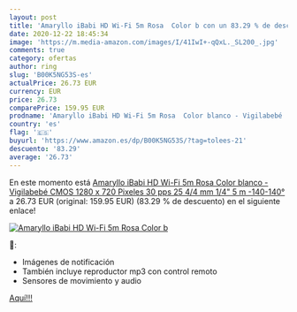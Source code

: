 ```yaml
---
layout: post
title: 'Amaryllo iBabi HD Wi-Fi 5m Rosa  Color b con un 83.29 % de descuento'
date: 2020-12-22 18:45:34
image: 'https://m.media-amazon.com/images/I/41IwI+-qQxL._SL200_.jpg'
comments: true
category: ofertas
author: ring
slug: 'B00K5NG53S-es'
actualPrice: 26.73 EUR
currency: EUR
price: 26.73
comparePrice: 159.95 EUR
prodname: 'Amaryllo iBabi HD Wi-Fi 5m Rosa  Color blanco - Vigilabebé  CMOS  1280 x 720 Pixeles  30 pps  25 4/4 mm  1/4"   5 m  -140-140° '
country: 'es'
flag: '🇪🇸'
buyurl: 'https://www.amazon.es/dp/B00K5NG53S/?tag=tolees-21'
descuento: '83.29'
average: '26.73'
---
```


En este momento está [Amaryllo iBabi HD Wi-Fi 5m Rosa  Color blanco - Vigilabebé  CMOS  1280 x 720 Pixeles  30 pps  25 4/4 mm  1/4"   5 m  -140-140° ](https://www.amazon.es/dp/B00K5NG53S/?tag=tolees-21) a 26.73 EUR (original: 159.95 EUR) (83.29 %  de descuento) en el siguiente enlace!

[![Amaryllo iBabi HD Wi-Fi 5m Rosa  Color b](https://m.media-amazon.com/images/I/41IwI+-qQxL._SL200_.jpg)](https://www.amazon.es/dp/B00K5NG53S/?tag=tolees-21)

🔎:

- Imágenes de notificación
- También incluye reproductor mp3 con control remoto
- Sensores de movimiento y audio

[Aquí!!!](https://www.amazon.es/dp/B00K5NG53S/?tag=tolees-21)
